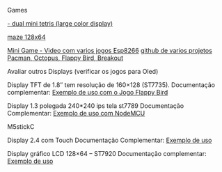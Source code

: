 Games

[- dual mini tetris (large color display)](https://blog.arduino.cc/2019/09/17/mini-tetris-cabinet-commands-waitstaff-to-fetch-more-water-and-coffee/)

[maze 128x64](https://create.arduino.cc/projecthub/doug-domke/128-x-64-led-flat-panel-display-caa4d3) 

[Mini Game - Video com varios jogos Esp8266](https://www.youtube.com/watch?v=GVg4Ar-J3tM)
[github de varios projetos](https://github.com/JimmySoftware/ESPert/tree/master/examples)
[Pacman, Octopus, Flappy Bird, Breakout](https://github.com/JimmySoftware/ESPert/tree/master/examples/_9100_Game_All_in_One)

Avaliar outros Displays (verificar os jogos para Oled)

Display TFT de 1.8″ tem resolução de 160×128 (ST7735). 
Documentação complementar: [Exemplo de uso com o Jogo Flappy Bird](https://www.filipeflop.com/blog/jogando-flappy-bird-com-arduino/) 

Display 1.3 polegada 240*240 ips tela st7789
Documentação Complementar: [Exemplo de uso com NodeMCU](https://simple-circuit.com/esp8266-nodemcu-st7789-tft-ips-display/)

M5stickC

Display 2.4 com Touch 
Documentação Complementar: [Exemplo de uso](https://create.arduino.cc/projecthub/electropeak/arduino-2-4-touch-screen-lcd-shield-tutorial-fe6f05)

Display gráfico LCD 128×64 – ST7920
Documentação complementar: [Exemplo de uso](https://www.arduinoecia.com.br/display-grafico-lcd-128x64-st7920-arduino/) 





